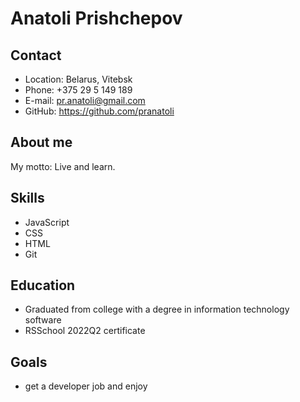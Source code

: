 # Anatoli Prishchepov

## Contact
* Location: Belarus, Vitebsk
* Phone: +375 29 5 149 189
* E-mail: pr.anatoli@gmail.com
* GitHub: https://github.com/pranatoli

## About me
My motto: Live and learn.

## Skills
* JavaScript 
* CSS
* HTML
* Git

## Education
* Graduated from college with a degree in information technology software
* RSSchool 2022Q2 certificate

## Goals
* get a developer job and enjoy

